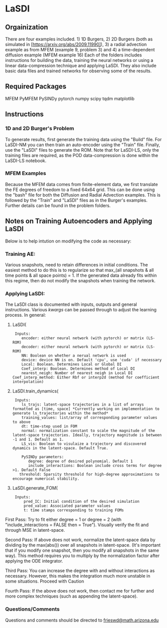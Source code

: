 # LaSDI
## Orgainization

There are four examples included. 1) 1D Burgers, 2) 2D Burgers (both as simulated in [https://arxiv.org/abs/2009.11990]), 3) a radial advection example as from MFEM (example 9, problem 3) and 4) a time-dependent diffusion example (MFEM example 16)
Each of the folders includes instructions for building the data, training the neural networks or using a linear data-compression technique and applying LaSDI.
They also include basic data files and trained networks for observing some of the results. 

## Required Packages

MFEM
PyMFEM
PySINDy
pytorch
numpy
scipy
tqdm
matplotlib

## Instructions

### 1D and 2D Burger's Problem

To generate results, first generate the training data using the "Build" file. For LaSDI-NM you can then train an auto-encoder using the "Train" file. Finally, use the "LaSDI" files to generate the ROM. Note that for LaSDI-LS, only the training files are required, as the POD data-compression is done within the LaSDI-LS notebook.

### MFEM Examples

Because the MFEM data comes from finite-element data, we first translate the FE degrees of freedom to a fixed 64x64 grid. This can be done using the "bash" file for both the Diffusion and Radial Advection examples. This is followed by the "Train" and "LaSDI" files as in the Burger's examples. Further details can be found in the problem folders.

## Notes on Training Autoencoders and Applying LaSDI

Below is to help intution on modifying the code as necessary:

### Training AE:

Various snapshots, need to retain differences in initial conditions. The easiest method to do this is to regularize so that max_(all snapshots & all time points & all space points) = 1. 
If the generated data already fits within this regime, then do not modify the snapshots when training the network. 

### Applying LaSDI:

The LaSDI class is documented with inputs, outputs and general instructions. Various *kwargs* can be passed through to adjust the learning process. In general:

1. LaSDI(

        Inputs:
           encoder: either neural network (with pytorch) or matrix (LS-ROM)
           decoder: either neural network (with pytorch) or matrix (LS-ROM)
           NN: Boolean on whether a nerual network is used
           device: device NN is on. Default 'cpu', use 'cuda' if necessary
           Local: Boolean. Determines Local or Global DI
           Coef_interp: Boolean. Determines method of Local DI
           nearest_neigh: Number of nearest neigh in Local DI
	   Coef_interp_method: Either Rbf or interp2d (method for coefficient interpolation)
           
       
2. LaSDI.train_dynamics(

        Inputs:
           ls_trajs: latent-space trajectories in a list of arrays formatted as [time, space] *Currently working on implementation to generate ls_trajectories within the method*
           training_values: list/array of corresponding parameter values to above
           dt: time-step used in FOM
           normal: normalization constant to scale the magnitude of the latent-space trajectories. Ideally, trajectory magnitude is between -1 and 1. Default as 1.
           LS_vis: Boolean to visulaize a trajectory and discovered dynamics in the latent-space. Default True.
           
           PySINDy parameters:
              degree: degree of desired polynomial. Default 1
              include_interactions: Boolean include cross terms for degree >1. Default False
	      threshold: Sparsity threshold for high-degree approximations to encourage numerical stability.
           
 
3. LaSDI.generate_FOM(


        Inputs:
            pred_IC: Initial condition of the desired simulation
            pred_value: Associated parameter values
            t: time stamps corresponding to training FOMs
            

First Pass: Try to fit either degree = 1 or degree = 2 (with "include_interactions = FALSE then = True"). Visually verify the fit and through MSE in latent-space. 

Second Pass: If above does not work, normalize the latent-space data by dividing by the max(abs()) over all snapshots in latent-space. (It's important that if you modify one snapshot, then you modify all snapshots in the same way). This method requires you to multiply by the normalization factor after applying the ODE integrator. 

Third Pass: You can increase the degree with and without interactions as necessary. However, this makes the integration much more unstable in some situations. Proceed with Caution

Fourth Pass: If the above does not work, then contact me for further and more complex techniques (such as appending the latent-space). 

### Questions/Comments
Questions and comments should be directed to frieswd@math.arizona.edu

